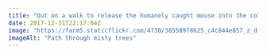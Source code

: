 ```yaml
---
title: "Out on a walk to release the humanely caught mouse into the cold, cold woodland up the road, and the mist was all up and about the trees yet with blue sky above. Quite enchanting."
date: 2017-12-31T22:17:04Z
image: "https://farm5.staticflickr.com/4730/38558978625_c4c844e857_z_d.jpg"
imageAlt: "Path through misty trees"
---
```


